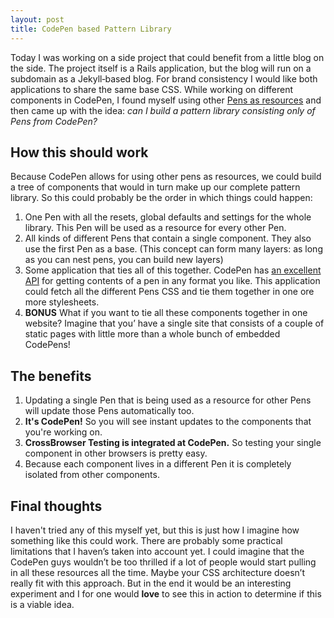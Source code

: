 ```yaml
---
layout: post
title: CodePen based Pattern Library
---
```


Today I was working on a side project that could benefit from a little blog on 
the side. The project itself is a Rails application, but the blog will run on a
subdomain as a Jekyll&hyphen;based blog. For brand consistency I would like
both applications to share the same base CSS. While working on different 
components in CodePen, I found myself using other 
[Pens as resources](https://blog.codepen.io/documentation/editor/adding-external-resources/#other-pens)
and then
came up with the idea: _can I build a pattern library consisting only of Pens
from CodePen?_


## How this should work

Because CodePen allows for using other pens as resources, we could build a tree
of components that would in turn make up our complete pattern library. So this 
could probably be the order in which things could happen:

1. One Pen with all the resets, global defaults and settings for the whole library.
    This Pen will be used as a resource for every other Pen.
2. All kinds of different Pens that contain a single component. They also use the 
    first Pen as a base. (This concept can form many layers: as long as you can
    nest pens, you can build new layers)
3. Some application that ties all of this together. CodePen has 
    [an excellent API](https://blog.codepen.io/documentation/api/url-extensions/)
    for getting contents of a pen in any format you like. This application
    could fetch all the different Pens CSS and tie them together in one ore
    more stylesheets.
4. __BONUS__  What if you want to tie all these components together in one website? 
    Imagine that you&rsquo; have a single site that consists of a couple of static 
    pages with little more than a whole bunch of embedded CodePens!
    
    
## The benefits

1. Updating a single Pen that is being used as a resource for other Pens will
    update those Pens automatically too.
2. __It's CodePen!__ So you will see instant updates to the components that you're
    working on.
3. __CrossBrowser Testing is integrated at CodePen.__ So testing your single
    component in other browsers is pretty easy.
4. Because each component lives in a different Pen it is completely isolated
    from other components.


## Final thoughts

I haven't tried any of this myself yet, but this is just how I imagine how something
like this could work. There are probably some practical limitations that I haven&rsquo;s
taken into account yet. I could imagine that the CodePen guys wouldn&rsquo;t be too 
thrilled if a lot of people would start pulling in all these resources all the time.
Maybe your CSS architecture doesn&rsquo;t really fit with this approach. But in the end
it would be an interesting experiment and I for one would __love__ to see this in action
to determine if this is a viable idea.
